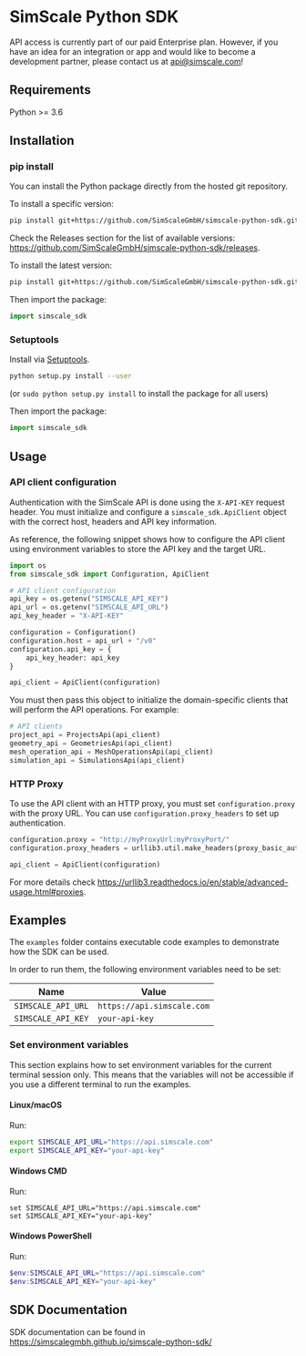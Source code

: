 # SimScale Python SDK

API access is currently part of our paid Enterprise plan. However, if you have an idea for an integration or app and would like to become a development partner, please contact us at api@simscale.com!

## Requirements

Python >= 3.6

## Installation
### pip install

You can install the Python package directly from the hosted git repository.

To install a specific version:

```sh
pip install git+https://github.com/SimScaleGmbH/simscale-python-sdk.git@0.0.3
```

Check the Releases section for the list of available versions: https://github.com/SimScaleGmbH/simscale-python-sdk/releases.

To install the latest version:

```sh
pip install git+https://github.com/SimScaleGmbH/simscale-python-sdk.git
```

Then import the package:
```python
import simscale_sdk
```

### Setuptools

Install via [Setuptools](http://pypi.python.org/pypi/setuptools).

```sh
python setup.py install --user
```
(or `sudo python setup.py install` to install the package for all users)

Then import the package:
```python
import simscale_sdk
```

## Usage
### API client configuration

Authentication with the SimScale API is done using the `X-API-KEY` request header. You must initialize and configure a
`simscale_sdk.ApiClient` object with the correct host, headers and API key information.

As reference, the following snippet shows how to configure the API client using environment variables to store the API
key and the target URL.

```python
import os
from simscale_sdk import Configuration, ApiClient

# API client configuration
api_key = os.getenv("SIMSCALE_API_KEY")
api_url = os.getenv("SIMSCALE_API_URL")
api_key_header = "X-API-KEY"

configuration = Configuration()
configuration.host = api_url + "/v0"
configuration.api_key = {
    api_key_header: api_key
}

api_client = ApiClient(configuration)
```

You must then pass this object to initialize the domain-specific clients that will perform the API operations. For example:

```python
# API clients
project_api = ProjectsApi(api_client)
geometry_api = GeometriesApi(api_client)
mesh_operation_api = MeshOperationsApi(api_client)
simulation_api = SimulationsApi(api_client)
```

### HTTP Proxy

To use the API client with an HTTP proxy, you must set `configuration.proxy` with the proxy URL. You can use `configuration.proxy_headers`
to set up authentication.
```python
configuration.proxy = "http://myProxyUrl:myProxyPort/"
configuration.proxy_headers = urllib3.util.make_headers(proxy_basic_auth='username:password') # Optional - example with Basic authentication

api_client = ApiClient(configuration)
```

For more details check https://urllib3.readthedocs.io/en/stable/advanced-usage.html#proxies.

## Examples

The `examples` folder contains executable code examples to demonstrate how the SDK can be used.

In order to run them, the following environment variables need to be set:

| Name               | Value                      |
|--------------------|----------------------------|
| `SIMSCALE_API_URL` | `https://api.simscale.com` |
| `SIMSCALE_API_KEY` | `your-api-key`             |

### Set environment variables

This section explains how to set environment variables for the current terminal session only. This means that the
variables will not be accessible if you use a different terminal to run the examples.

#### Linux/macOS
Run:
```sh
export SIMSCALE_API_URL="https://api.simscale.com"
export SIMSCALE_API_KEY="your-api-key"
```

#### Windows CMD
Run:
```console
set SIMSCALE_API_URL="https://api.simscale.com"
set SIMSCALE_API_KEY="your-api-key"
```

#### Windows PowerShell
Run:
```powershell
$env:SIMSCALE_API_URL="https://api.simscale.com"
$env:SIMSCALE_API_KEY="your-api-key"
```

## SDK Documentation

SDK documentation can be found in https://simscalegmbh.github.io/simscale-python-sdk/